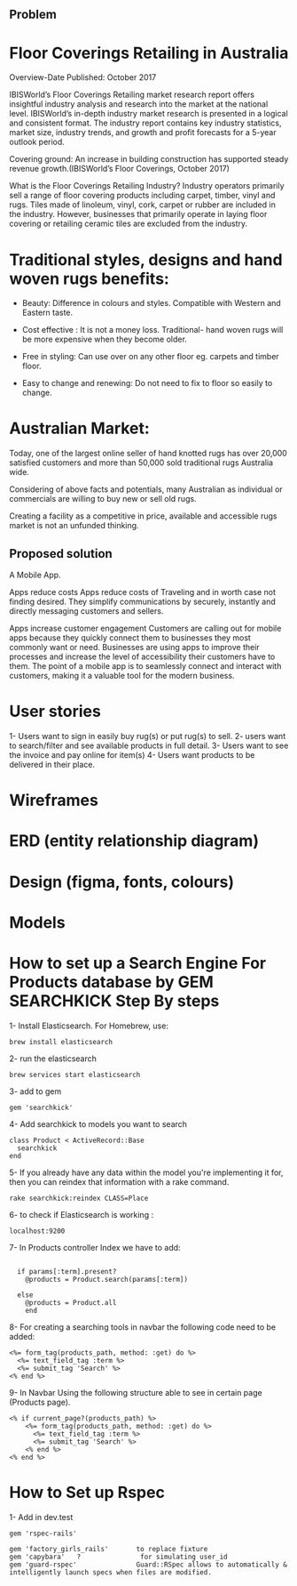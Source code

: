 ## Problem
# Floor Coverings Retailing in Australia

Overview-Date Published: October 2017

IBISWorld’s Floor Coverings Retailing market research report offers insightful industry analysis and research into the market at the national level. IBISWorld’s in-depth industry market research is presented in a logical and consistent format. The industry report contains key industry statistics, market size, industry trends, and growth and profit forecasts for a 5-year outlook period.

Covering ground: An increase in building construction has supported steady revenue growth.(IBISWorld’s Floor Coverings, October 2017)

What is the Floor Coverings Retailing Industry?
Industry operators primarily sell a range of floor covering products including carpet, timber, vinyl and rugs. Tiles made of linoleum, vinyl, cork, carpet or rubber are included in the industry. However, businesses that primarily operate in laying floor covering or retailing ceramic tiles are excluded from the industry.


# Traditional styles, designs and hand woven rugs benefits:

- Beauty: Difference in colours and styles. Compatible with Western and Eastern taste.

- Cost effective : It is not a money loss. Traditional- hand woven rugs will be more expensive when they become older.

- Free in styling: Can use over on any other floor eg. carpets and timber floor.

- Easy to change and renewing:  Do not need to fix to floor so easily to change.

# Australian Market:

Today, one of the largest online seller of hand knotted rugs has over 20,000 satisfied customers and more than 50,000 sold traditional rugs Australia wide.

Considering of above facts and potentials, many Australian as individual or commercials are willing to buy new or sell old rugs.

Creating a facility as a competitive in price, available and accessible rugs market is not an unfunded thinking.

## Proposed solution

A Mobile App.

Apps reduce costs
Apps reduce costs of Traveling and in worth case not finding desired. They simplify communications by securely, instantly and directly messaging customers and sellers.

Apps increase customer engagement
Customers are calling out for mobile apps because they quickly connect them to businesses they most commonly want or need.  Businesses are using apps to improve their processes and increase the level of accessibility their customers have to them. The point of a mobile app is to seamlessly connect and interact with customers, making it a valuable tool for the modern business.


# User stories
1- Users want to sign in easily buy rug(s) or put rug(s) to sell.
2- users want to search/filter and see available products in full detail.
3- Users want to see the invoice and pay online for item(s)
4- Users want products to be delivered in their place.


# Wireframes



# ERD (entity relationship diagram)

# Design (figma, fonts, colours)

# Models


# How to set up a Search Engine For Products database by GEM SEARCHKICK Step By steps

1- Install Elasticsearch. For Homebrew, use:

```
brew install elasticsearch

```

2- run the elasticsearch

```
brew services start elasticsearch

```

3- add to gem

```
gem 'searchkick'

```
4- Add searchkick to models you want to search

```
class Product < ActiveRecord::Base
  searchkick
end

```

5- If you already have any data within the model you're implementing it for, then you can reindex that information with a rake command.

```
rake searchkick:reindex CLASS=Place

```

6- to check if Elasticsearch is working :

```
localhost:9200

```

7- In Products controller Index we have to add:

```

  if params[:term].present?
    @products = Product.search(params[:term])

  else
    @products = Product.all
    end

```

8- For creating a searching tools in navbar the following code need to be added:

```
<%= form_tag(products_path, method: :get) do %>
  <%= text_field_tag :term %>
  <%= submit_tag 'Search' %>
<% end %>

```
9- In Navbar Using the following structure able to see in certain page (Products page).

```
<% if current_page?(products_path) %>
    <%= form_tag(products_path, method: :get) do %>
      <%= text_field_tag :term %>
      <%= submit_tag 'Search' %>
    <% end %>
<% end %>

```

# How to Set up Rspec

1- Add in dev.test

```
gem 'rspec-rails'

gem 'factory_girls_rails'       to replace fixture
gem 'capybara'   ?               for simulating user_id
gem 'guard-rspec'               Guard::RSpec allows to automatically &           intelligently launch specs when files are modified.

```
